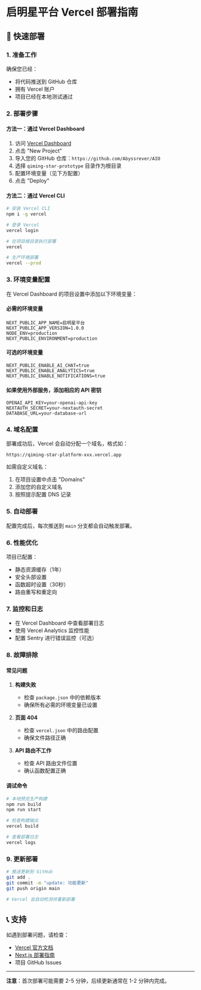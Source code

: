 # 启明星平台 Vercel 部署指南

## 🚀 快速部署

### 1. 准备工作

确保您已经：
- 将代码推送到 GitHub 仓库
- 拥有 Vercel 账户
- 项目已经在本地测试通过

### 2. 部署步骤

#### 方法一：通过 Vercel Dashboard

1. 访问 [Vercel Dashboard](https://vercel.com/dashboard)
2. 点击 "New Project"
3. 导入您的 GitHub 仓库：`https://github.com/Abyssrever/AIO`
4. 选择 `qiming-star-prototype` 目录作为根目录
5. 配置环境变量（见下方配置）
6. 点击 "Deploy"

#### 方法二：通过 Vercel CLI

```bash
# 安装 Vercel CLI
npm i -g vercel

# 登录 Vercel
vercel login

# 在项目根目录执行部署
vercel

# 生产环境部署
vercel --prod
```

### 3. 环境变量配置

在 Vercel Dashboard 的项目设置中添加以下环境变量：

#### 必需的环境变量
```
NEXT_PUBLIC_APP_NAME=启明星平台
NEXT_PUBLIC_APP_VERSION=1.0.0
NODE_ENV=production
NEXT_PUBLIC_ENVIRONMENT=production
```

#### 可选的环境变量
```
NEXT_PUBLIC_ENABLE_AI_CHAT=true
NEXT_PUBLIC_ENABLE_ANALYTICS=true
NEXT_PUBLIC_ENABLE_NOTIFICATIONS=true
```

#### 如果使用外部服务，添加相应的 API 密钥
```
OPENAI_API_KEY=your-openai-api-key
NEXTAUTH_SECRET=your-nextauth-secret
DATABASE_URL=your-database-url
```

### 4. 域名配置

部署成功后，Vercel 会自动分配一个域名，格式如：
```
https://qiming-star-platform-xxx.vercel.app
```

如需自定义域名：
1. 在项目设置中点击 "Domains"
2. 添加您的自定义域名
3. 按照提示配置 DNS 记录

### 5. 自动部署

配置完成后，每次推送到 `main` 分支都会自动触发部署。

### 6. 性能优化

项目已配置：
- 静态资源缓存（1年）
- 安全头部设置
- 函数超时设置（30秒）
- 路由重写和重定向

### 7. 监控和日志

- 在 Vercel Dashboard 中查看部署日志
- 使用 Vercel Analytics 监控性能
- 配置 Sentry 进行错误监控（可选）

### 8. 故障排除

#### 常见问题

1. **构建失败**
   - 检查 `package.json` 中的依赖版本
   - 确保所有必需的环境变量已设置

2. **页面 404**
   - 检查 `vercel.json` 中的路由配置
   - 确保文件路径正确

3. **API 路由不工作**
   - 检查 API 路由文件位置
   - 确认函数配置正确

#### 调试命令

```bash
# 本地预览生产构建
npm run build
npm run start

# 检查构建输出
vercel build

# 查看部署日志
vercel logs
```

### 9. 更新部署

```bash
# 推送更新到 GitHub
git add .
git commit -m "update: 功能更新"
git push origin main

# Vercel 会自动检测并重新部署
```

## 📞 支持

如遇到部署问题，请检查：
- [Vercel 官方文档](https://vercel.com/docs)
- [Next.js 部署指南](https://nextjs.org/docs/deployment)
- 项目 GitHub Issues

---

**注意**：首次部署可能需要 2-5 分钟，后续更新通常在 1-2 分钟内完成。